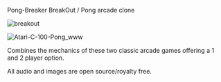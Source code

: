 Pong-Breaker
BreakOut / Pong arcade clone

![breakout](https://user-images.githubusercontent.com/72633541/165184118-76ac4182-b9d9-4e10-b637-d1f092b90c48.jpg)

![Atari-C-100-Pong_www](https://user-images.githubusercontent.com/72633541/165184171-c4f5470b-fbd4-40cb-af65-c1b9e92bb7b3.jpg)



Combines the mechanics of these two classic arcade games offering a 1 and 2 player option.

All audio and images are open source/royalty free.



